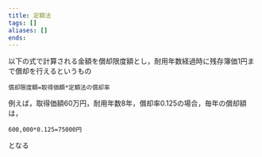 ```yaml
---
title: 定額法
tags: []
aliases: []
ends: 
---
```

以下の式で計算される金額を償却限度額とし，耐用年数経過時に残存簿価1円まで償却を行えるというもの
```
償却限度額=取得価額*定額法の償却率
```
例えば，取得価額60万円，耐用年数8年，償却率0.125の場合，毎年の償却額は，
```
600,000*0.125=75000円
```
となる